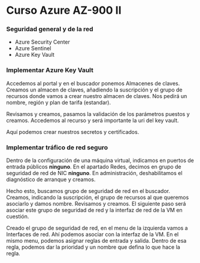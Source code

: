 # Curso Azure AZ-900 II

### Seguridad general y de la red

* Azure Security Center
* Azure Sentinel
* Azure Key Vault

### Implementar Azure Key Vault

Accedemos al portal y en el buscador ponemos Almacenes de claves. Creamos un almacen de claves, añadiendo la suscripción y el grupo de recursos donde vamos a crear nuestro almacen de claves. Nos pedirá un nombre, región y plan de tarifa (estandar).

Revisamos y creamos, pasamos la validación de los parámetros puestos y creamos. Accedemos al recurso y será importante la uri del key vault. 

Aquí podemos crear nuestros secretos y certificados.

### Implementar tráfico de red seguro

Dentro de la configuración de una máquina virtual, indicamos en puertos de entrada públicos **ninguno**. En el apartado Redes, decimos en grupo de seguridad de red de NIC **ninguno**. En administración, deshabilitamos el diagnóstico de arranque y creamos. 

Hecho esto, buscamos grupo de seguridad de red en el buscador. Creamos, indicando la suscripción, el grupo de recursos al que queremos asociarlo y damos nombre. Revisamos y creamos. El siguiente paso será asociar este grupo de seguridad de red y la interfaz de red de la VM en cuestión. 

Creado el grupo de seguridad de red, en el menu de la izquierda vamos a Interfaces de red. Ahí podemos asociar con la interfaz de la VM. En el mismo menu, podemos asignar reglas de entrada y salida. Dentro de esa regla, podemos dar la prioridad y un nombre que defina lo que hace la regla. 
